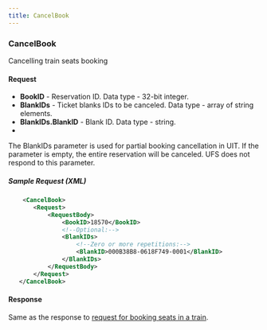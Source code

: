 ```yaml
---
title: CancelBook
---
```


### CancelBook

Cancelling train seats booking

#### Request

-   **BookID** - Reservation ID. Data type - 32-bit integer.
-   **BlankIDs** - Ticket blanks IDs to be canceled. Data type - array of string elements.
-   **BlankIDs.BlankID** - Blank ID. Data type - string.
-   
The BlankIDs parameter is used for partial booking cancellation in UIT. If the parameter is empty, the entire reservation will be canceled.
UFS does not respond to this parameter.

##### Sample Request (XML)
```xml
    <CancelBook>
       <Request>
           <RequestBody>
               <BookID>18570</BookID>
               <!--Optional:-->
               <BlankIDs>
                   <!--Zero or more repetitions:-->
                   <BlankID>000B38B8-0618F749-0001</BlankID>
               </BlankIDs>
           </RequestBody>
       </Request>
   </CancelBook>
```

#### Response

Same as the response to [request for booking seats in a train](/trains/trains_stages/booktrain).